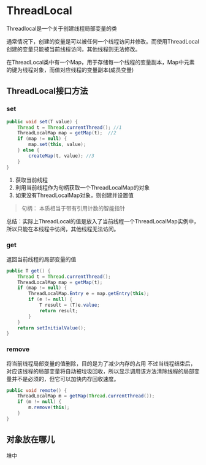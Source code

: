 # ThreadLocal

Threadlocal是一个关于创建线程局部变量的类

通常情况下，创建的变量是可以被任何一个线程访问并修改。而使用ThreadLocal创建的变量只能被当前线程访问，其他线程则无法修改。

在ThreadLocal类中有一个Map，用于存储每一个线程的变量副本，Map中元素的键为线程对象，而值对应线程的变量副本(成员变量)

## ThreadLocal接口方法

### set

```java
public void set(T value) {
    Thread t = Thread.currentThread(); //1
    ThreadLocalMap map = getMap(t);  //2
    if (map != null) {
        map.set(this, value);
    } else {
        createMap(t, value); //3
    }
}
```

1. 获取当前线程
2. 利用当前线程作为句柄获取一个ThreadLocalMap的对象
3. 如果没有ThreadLocalMap对象，则创建并设置值

> 句柄： 本质相当于带有引用计数的智能指针

总结：实际上ThreadLocal的值是放入了当前线程一个ThreadLocalMap实例中，所以只能在本线程中访问，其他线程无法访问。

### get

返回当前线程的局部变量的值

```java
public T get() {
    Thread t = Thread.currentThread();
    ThreadLocalMap map = getMap(t);
    if (map != null) {
        ThreadLocalMap.Entry e = map.getEntry(this);
        if (e != null) {
            T result = (T)e.value;
            return result;
        }
    }
    return setInitialValue();
}
```

### remove

将当前线程局部变量的值删除，目的是为了减少内存的占用
不过当线程结束后，对应该线程的局部变量将自动被垃圾回收，所以显示调用该方法清除线程的局部变量并不是必须的，但它可以加快内存回收速度。

```java
public void remote() {
    ThreadLocalMap m = getMap(Thread.currentThread());
    if (m != null) {
        m.remove(this);
    }
}
```

## 对象放在哪儿

堆中
